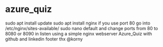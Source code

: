 # azure_quiz
sudo apt install update
sudo apt install nginx
if you use port 80 go into /etc/nginx/sites-available/ 
sudo nano default and change ports from 80 to 8080 or 8090 in listen 
using a simple nginx webserver 
Azure_Quiz with github and linkedin footer thx @korny
